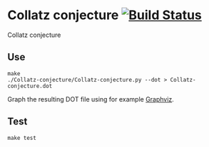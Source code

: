Collatz conjecture [![Build Status](https://travis-ci.org/l0b0/Collatz-conjecture.svg)](https://travis-ci.org/l0b0/Collatz-conjecture)
===

Collatz conjecture 

Use
---

    make
    ./Collatz-conjecture/Collatz-conjecture.py --dot > Collatz-conjecture.dot
    
Graph the resulting DOT file using for example [Graphviz](http://graphviz.org/).

Test
---

    make test
